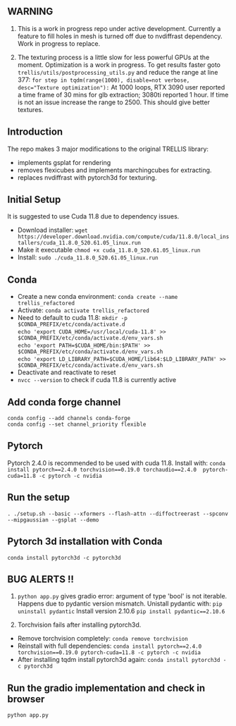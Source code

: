 ## WARNING
1. This is a work in progress repo under active development. Currently a feature to fill holes in mesh is turned off due to nvdiffrast dependency. Work in progress to replace. 

2. The texturing process is a little slow for less powerful GPUs at the moment. Optimization is a work in progress. To get results faster goto ```trellis/utils/postprocessing_utils.py``` and reduce the range at line 377:
```for step in tqdm(range(1000), disable=not verbose, desc="Texture optimization"):```
At 1000 loops, RTX 3090 user reported a time frame of 30 mins for glb extraction; 3080ti reported 1 hour. If time is not an issue increase the range to 2500. This should give better textures. 

## Introduction
The repo makes 3 major modifications to the original TRELLIS library:
- implements gsplat for rendering
- removes flexicubes and implements marchingcubes for extracting.
- replaces nvdiffrast with pytorch3d for texturing.

## Initial Setup
It is suggested to use Cuda 11.8 due to dependency issues. 
- Download installer:
```wget https://developer.download.nvidia.com/compute/cuda/11.8.0/local_installers/cuda_11.8.0_520.61.05_linux.run```
- Make it executable
```chmod +x cuda_11.8.0_520.61.05_linux.run```
- Install:
```sudo ./cuda_11.8.0_520.61.05_linux.run```

## Conda
- Create a new conda environment:
```conda create --name trellis_refactored```
- Activate:
```conda activate trellis_refactored```
- Need to default to cuda 11.8:
```mkdir -p $CONDA_PREFIX/etc/conda/activate.d```\
```echo 'export CUDA_HOME=/usr/local/cuda-11.8' >> $CONDA_PREFIX/etc/conda/activate.d/env_vars.sh```\
```echo 'export PATH=$CUDA_HOME/bin:$PATH' >> $CONDA_PREFIX/etc/conda/activate.d/env_vars.sh```\
```echo 'export LD_LIBRARY_PATH=$CUDA_HOME/lib64:$LD_LIBRARY_PATH' >> $CONDA_PREFIX/etc/conda/activate.d/env_vars.sh```
- Deactivate and reactivate to reset
- ```nvcc --version``` to check if cuda 11.8 is currently active

## Add conda forge channel
```conda config --add channels conda-forge```\
```conda config --set channel_priority flexible```

## Pytorch 
Pytorch 2.4.0 is recommended to be used with cuda 11.8. Install with:
```conda install pytorch==2.4.0 torchvision==0.19.0 torchaudio==2.4.0  pytorch-cuda=11.8 -c pytorch -c nvidia```

## Run the setup
```. ./setup.sh --basic --xformers --flash-attn --diffoctreerast --spconv --mipgaussian --gsplat --demo```

## Pytorch 3d installation with Conda
```conda install pytorch3d -c pytorch3d```

## BUG ALERTS !!
1. ```python app.py``` gives gradio error: argument of type 'bool' is not iterable.
Happens due to pydantic version mismatch.
Unistall pydantic with:
```pip uninstall pydantic```
Install version 2.10.6
```pip install pydantic==2.10.6```

2. Torchvision fails after installing pytorch3d.
- Remove torchvision completely:
```conda remove torchvision```
- Reinstall with full dependencies:
```conda install pytorch==2.4.0 torchvision==0.19.0 pytorch-cuda=11.8 -c pytorch -c nvidia```
- After installing tqdm install pytorch3d again:
```conda install pytorch3d -c pytorch3d```

## Run the gradio implementation and check in browser
```python app.py```